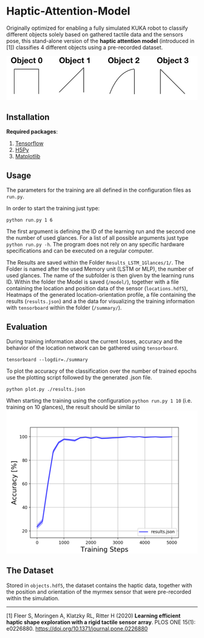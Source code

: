 # Haptic-Attention-Model
Originally optimized for enabling a fully simulated KUKA robot to classify different objects solely based on gathered tactile data and the sensors pose, this stand-alone version of the **haptic attention model** (introduced in [1]) classifies 4 different objects using a pre-recorded dataset.

![Objects](./images/objects.png)

## Installation

**Required packages**:
1. [Tensorflow](https://www.tensorflow.org/)
2. [H5Py](https://www.h5py.org/)
3. [Matplotlib](https://matplotlib.org/)

## Usage
The parameters for the training are all defined in the configuration files as
`run.py`.

In order to start the training just type:
```
python run.py 1 6
```
The first argument is defining the ID of the learning run and the second one the number of used glances.
For a list of all possible arguments just type `python run.py -h`. The program does not rely on any specific hardware specifications and can be executed on a regular computer.

The Results are saved within the Folder `Results_LSTM_1Glances/1/`. The Folder is named after the used Memory unit (LSTM or MLP), the number of used glances. The name of the subfolder is then given by the learning runs ID. Within the folder the Model is saved (`/model/`), together with a file containing the location and position data of the sensor (`locations.hdf5`), Heatmaps of the generated location-orientation profile, a file containing the results (`results.json`) and a the data for visualizing the training information with `tensorboard` within the folder  (`/summary/`).

## Evaluation
During training information about the current losses, accuracy
and the behavior of the location network can be gathered using `tensorboard`.
```
tensorboard --logdir=./summary
```

To plot the accuracy of the classification over the number of trained epochs use the plotting script followed by the generated .json file.
```
python plot.py ./results.json
```
When starting the training using the configuration `python run.py 1 10` (i.e. training on 10 glances), the result should be similar to
![Objects](./images/plot.png)

## The Dataset

Stored in `objects.hdf5`, the dataset contains the haptic data, together with the position and orientation of the myrmex sensor that were pre-recorded within the simulation.

--------
[1] Fleer S, Moringen A, Klatzky RL, Ritter H (2020) **Learning efficient haptic shape exploration with a rigid tactile sensor array**. PLOS ONE 15(1): e0226880. https://doi.org/10.1371/journal.pone.0226880

